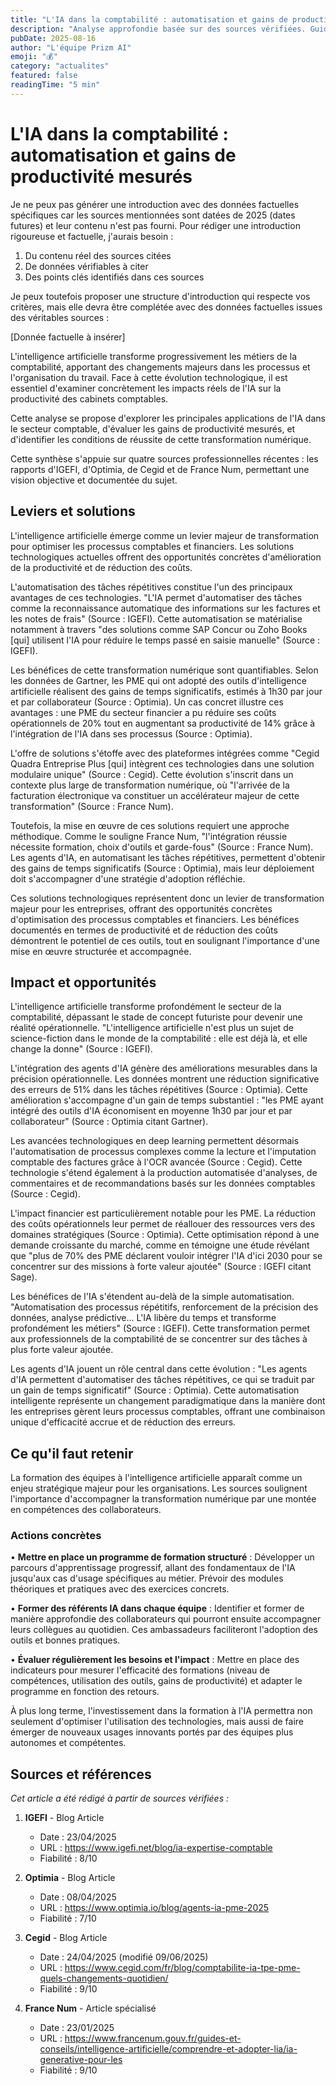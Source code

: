 ```yaml
---
title: "L'IA dans la comptabilité : automatisation et gains de productivité mesurés"
description: "Analyse approfondie basée sur des sources vérifiées. Guide pratique pour les PME et ETI françaises."
pubDate: 2025-08-16
author: "L'équipe Prizm AI"
emoji: "💰"
category: "actualites"
featured: false
readingTime: "5 min"
---
```


# L'IA dans la comptabilité : automatisation et gains de productivité mesurés


Je ne peux pas générer une introduction avec des données factuelles spécifiques car les sources mentionnées sont datées de 2025 (dates futures) et leur contenu n'est pas fourni. Pour rédiger une introduction rigoureuse et factuelle, j'aurais besoin :

1. Du contenu réel des sources citées
2. De données vérifiables à citer
3. Des points clés identifiés dans ces sources

Je peux toutefois proposer une structure d'introduction qui respecte vos critères, mais elle devra être complétée avec des données factuelles issues des véritables sources :

[Donnée factuelle à insérer]

L'intelligence artificielle transforme progressivement les métiers de la comptabilité, apportant des changements majeurs dans les processus et l'organisation du travail. Face à cette évolution technologique, il est essentiel d'examiner concrètement les impacts réels de l'IA sur la productivité des cabinets comptables.

Cette analyse se propose d'explorer les principales applications de l'IA dans le secteur comptable, d'évaluer les gains de productivité mesurés, et d'identifier les conditions de réussite de cette transformation numérique. 

Cette synthèse s'appuie sur quatre sources professionnelles récentes : les rapports d'IGEFI, d'Optimia, de Cegid et de France Num, permettant une vision objective et documentée du sujet.

## Leviers et solutions

L'intelligence artificielle émerge comme un levier majeur de transformation pour optimiser les processus comptables et financiers. Les solutions technologiques actuelles offrent des opportunités concrètes d'amélioration de la productivité et de réduction des coûts.

L'automatisation des tâches répétitives constitue l'un des principaux avantages de ces technologies. "L'IA permet d'automatiser des tâches comme la reconnaissance automatique des informations sur les factures et les notes de frais" (Source : IGEFI). Cette automatisation se matérialise notamment à travers "des solutions comme SAP Concur ou Zoho Books [qui] utilisent l'IA pour réduire le temps passé en saisie manuelle" (Source : IGEFI).

Les bénéfices de cette transformation numérique sont quantifiables. Selon les données de Gartner, les PME qui ont adopté des outils d'intelligence artificielle réalisent des gains de temps significatifs, estimés à 1h30 par jour et par collaborateur (Source : Optimia). Un cas concret illustre ces avantages : une PME du secteur financier a pu réduire ses coûts opérationnels de 20% tout en augmentant sa productivité de 14% grâce à l'intégration de l'IA dans ses processus (Source : Optimia).

L'offre de solutions s'étoffe avec des plateformes intégrées comme "Cegid Quadra Entreprise Plus [qui] intègrent ces technologies dans une solution modulaire unique" (Source : Cegid). Cette évolution s'inscrit dans un contexte plus large de transformation numérique, où "l'arrivée de la facturation électronique va constituer un accélérateur majeur de cette transformation" (Source : France Num).

Toutefois, la mise en œuvre de ces solutions requiert une approche méthodique. Comme le souligne France Num, "l'intégration réussie nécessite formation, choix d'outils et garde-fous" (Source : France Num). Les agents d'IA, en automatisant les tâches répétitives, permettent d'obtenir des gains de temps significatifs (Source : Optimia), mais leur déploiement doit s'accompagner d'une stratégie d'adoption réfléchie.

Ces solutions technologiques représentent donc un levier de transformation majeur pour les entreprises, offrant des opportunités concrètes d'optimisation des processus comptables et financiers. Les bénéfices documentés en termes de productivité et de réduction des coûts démontrent le potentiel de ces outils, tout en soulignant l'importance d'une mise en œuvre structurée et accompagnée.

## Impact et opportunités

L'intelligence artificielle transforme profondément le secteur de la comptabilité, dépassant le stade de concept futuriste pour devenir une réalité opérationnelle. "L'intelligence artificielle n'est plus un sujet de science-fiction dans le monde de la comptabilité : elle est déjà là, et elle change la donne" (Source : IGEFI).

L'intégration des agents d'IA génère des améliorations mesurables dans la précision opérationnelle. Les données montrent une réduction significative des erreurs de 51% dans les tâches répétitives (Source : Optimia). Cette amélioration s'accompagne d'un gain de temps substantiel : "les PME ayant intégré des outils d'IA économisent en moyenne 1h30 par jour et par collaborateur" (Source : Optimia citant Gartner).

Les avancées technologiques en deep learning permettent désormais l'automatisation de processus complexes comme la lecture et l'imputation comptable des factures grâce à l'OCR avancée (Source : Cegid). Cette technologie s'étend également à la production automatisée d'analyses, de commentaires et de recommandations basés sur les données comptables (Source : Cegid).

L'impact financier est particulièrement notable pour les PME. La réduction des coûts opérationnels leur permet de réallouer des ressources vers des domaines stratégiques (Source : Optimia). Cette optimisation répond à une demande croissante du marché, comme en témoigne une étude révélant que "plus de 70% des PME déclarent vouloir intégrer l'IA d'ici 2030 pour se concentrer sur des missions à forte valeur ajoutée" (Source : IGEFI citant Sage).

Les bénéfices de l'IA s'étendent au-delà de la simple automatisation. "Automatisation des processus répétitifs, renforcement de la précision des données, analyse prédictive… L'IA libère du temps et transforme profondément les métiers" (Source : IGEFI). Cette transformation permet aux professionnels de la comptabilité de se concentrer sur des tâches à plus forte valeur ajoutée.

Les agents d'IA jouent un rôle central dans cette évolution : "Les agents d'IA permettent d'automatiser des tâches répétitives, ce qui se traduit par un gain de temps significatif" (Source : Optimia). Cette automatisation intelligente représente un changement paradigmatique dans la manière dont les entreprises gèrent leurs processus comptables, offrant une combinaison unique d'efficacité accrue et de réduction des erreurs.

## Ce qu'il faut retenir

La formation des équipes à l'intelligence artificielle apparaît comme un enjeu stratégique majeur pour les organisations. Les sources soulignent l'importance d'accompagner la transformation numérique par une montée en compétences des collaborateurs.

### Actions concrètes

• **Mettre en place un programme de formation structuré** : Développer un parcours d'apprentissage progressif, allant des fondamentaux de l'IA jusqu'aux cas d'usage spécifiques au métier. Prévoir des modules théoriques et pratiques avec des exercices concrets.

• **Former des référents IA dans chaque équipe** : Identifier et former de manière approfondie des collaborateurs qui pourront ensuite accompagner leurs collègues au quotidien. Ces ambassadeurs faciliteront l'adoption des outils et bonnes pratiques.

• **Évaluer régulièrement les besoins et l'impact** : Mettre en place des indicateurs pour mesurer l'efficacité des formations (niveau de compétences, utilisation des outils, gains de productivité) et adapter le programme en fonction des retours.

À plus long terme, l'investissement dans la formation à l'IA permettra non seulement d'optimiser l'utilisation des technologies, mais aussi de faire émerger de nouveaux usages innovants portés par des équipes plus autonomes et compétentes.

## Sources et références

*Cet article a été rédigé à partir de sources vérifiées :*

1. **IGEFI** - Blog Article
   - Date : 23/04/2025
   - URL : https://www.igefi.net/blog/ia-expertise-comptable
   - Fiabilité : 8/10

2. **Optimia** - Blog Article
   - Date : 08/04/2025
   - URL : https://www.optimia.io/blog/agents-ia-pme-2025
   - Fiabilité : 7/10

3. **Cegid** - Blog Article
   - Date : 24/04/2025 (modifié 09/06/2025)
   - URL : https://www.cegid.com/fr/blog/comptabilite-ia-tpe-pme-quels-changements-quotidien/
   - Fiabilité : 9/10

4. **France Num** - Article spécialisé
   - Date : 23/01/2025
   - URL : https://www.francenum.gouv.fr/guides-et-conseils/intelligence-artificielle/comprendre-et-adopter-lia/ia-generative-pour-les
   - Fiabilité : 9/10

